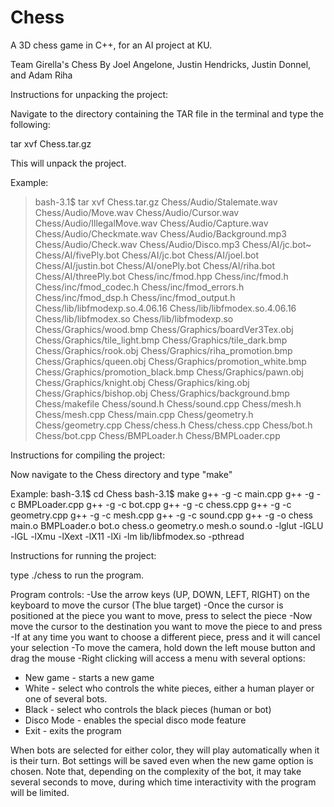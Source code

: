 # Chess
A 3D chess game in C++, for an AI project at KU.

Team Girella's Chess
By Joel Angelone, Justin Hendricks, Justin Donnel, and Adam Riha

Instructions for unpacking the project:
	
Navigate to the directory containing the TAR file in the terminal and type the following:
	
tar xvf Chess.tar.gz

This will unpack the project.

Example:

>bash-3.1$ tar xvf Chess.tar.gz
>Chess/Audio/Stalemate.wav
>Chess/Audio/Move.wav
Chess/Audio/Cursor.wav
Chess/Audio/IllegalMove.wav
Chess/Audio/Capture.wav
Chess/Audio/Checkmate.wav
Chess/Audio/Background.mp3
Chess/Audio/Check.wav
Chess/Audio/Disco.mp3
Chess/AI/jc.bot~
Chess/AI/fivePly.bot
Chess/AI/jc.bot
Chess/AI/joel.bot
Chess/AI/justin.bot
Chess/AI/onePly.bot
Chess/AI/riha.bot
Chess/AI/threePly.bot
Chess/inc/fmod.hpp
Chess/inc/fmod.h
Chess/inc/fmod_codec.h
Chess/inc/fmod_errors.h
Chess/inc/fmod_dsp.h
Chess/inc/fmod_output.h
Chess/lib/libfmodexp.so.4.06.16
Chess/lib/libfmodex.so.4.06.16
Chess/lib/libfmodex.so
Chess/lib/libfmodexp.so
Chess/Graphics/wood.bmp
Chess/Graphics/boardVer3Tex.obj
Chess/Graphics/tile_light.bmp
Chess/Graphics/tile_dark.bmp
Chess/Graphics/rook.obj
Chess/Graphics/riha_promotion.bmp
Chess/Graphics/queen.obj
Chess/Graphics/promotion_white.bmp
Chess/Graphics/promotion_black.bmp
Chess/Graphics/pawn.obj
Chess/Graphics/knight.obj
Chess/Graphics/king.obj
Chess/Graphics/bishop.obj
Chess/Graphics/background.bmp
Chess/makefile
Chess/sound.h
Chess/sound.cpp
Chess/mesh.h
Chess/mesh.cpp
Chess/main.cpp
Chess/geometry.h
Chess/geometry.cpp
Chess/chess.h
Chess/chess.cpp
Chess/bot.h
Chess/bot.cpp
Chess/BMPLoader.h
Chess/BMPLoader.cpp

Instructions for compiling the project:

Now navigate to the Chess directory and type "make"

Example:
bash-3.1$ cd Chess
bash-3.1$ make
g++ -g -c  main.cpp
g++ -g -c  BMPLoader.cpp
g++ -g -c  bot.cpp
g++ -g -c  chess.cpp
g++ -g -c  geometry.cpp
g++ -g -c  mesh.cpp
g++ -g -c  sound.cpp
g++ -g -o chess main.o BMPLoader.o bot.o chess.o geometry.o mesh.o sound.o  -lglut -lGLU -lGL  -lXmu -lXext -lX11 -lXi -lm  lib/libfmodex.so -pthread

Instructions for running the project:

type ./chess to run the program.

Program controls:
-Use the arrow keys (UP, DOWN, LEFT, RIGHT) on the keyboard to move the cursor (The blue target)
-Once the cursor is positioned at the piece you want to move, press <ENTER> to select the piece
-Now move the cursor to the destination you want to move the piece to and press <ENTER>
-If at any time you want to choose a different piece, press <ESC> and it will cancel your selection
-To move the camera, hold down the left mouse button and drag the mouse
-Right clicking will access a menu with several options:
  - New game - starts a new game
  - White - select who controls the white pieces, either a human player or one of several bots.
  - Black - select who controls the black pieces (human or bot)
  - Disco Mode - enables the special disco mode feature
  - Exit - exits the program

When bots are selected for either color, they will play automatically when it is their turn.
Bot settings will be saved even when the new game option is chosen.
Note that, depending on the complexity of the bot, it may take several seconds to move, during
which time interactivity with the program will be limited.
